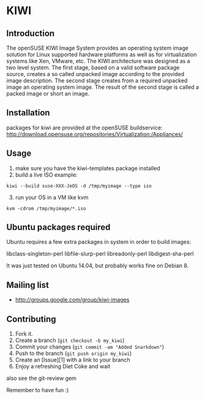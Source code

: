 KIWI
====

Introduction
------------

The openSUSE KIWI Image System provides an operating
system image solution for Linux supported hardware platforms as
well as for virtualization systems like Xen, VMware, etc. The KIWI
architecture was designed as a two level system. The first stage,
based on a valid software package source, creates a so called 
unpacked image according to the provided image description.
The second stage creates from a required unpacked image an
operating system image. The result of the second stage is called
a packed image or short an image.

Installation
------------

packages for kiwi are provided at the openSUSE buildservice:
http://download.opensuse.org/repositories/Virtualization:/Appliances/

Usage
-----

1. make sure you have the kiwi-templates package installed
2. build a live ISO example:

```
kiwi --build suse-XXX-JeOS -d /tmp/myimage --type iso
```

3. run your OS in a VM like kvm

```
kvm -cdrom /tmp/myimage/*.iso
```

Ubuntu packages required
------------------------

Ubuntu requires a few extra packages in system in order to build images:

 libclass-singleton-perl
 libfile-slurp-perl
 libreadonly-perl
 libdigest-sha-perl

It was just tested on Ubuntu 14.04, but probably works fine on Debian 8.

Mailing list
------------

*  http://groups.google.com/group/kiwi-images

Contributing
------------

1. Fork it.
2. Create a branch (`git checkout -b my_kiwi`)
3. Commit your changes (`git commit -am "Added Snarkdown"`)
4. Push to the branch (`git push origin my_kiwi`)
5. Create an [Issue][1] with a link to your branch
6. Enjoy a refreshing Diet Coke and wait

also see the git-review gem

Remember to have fun :)
